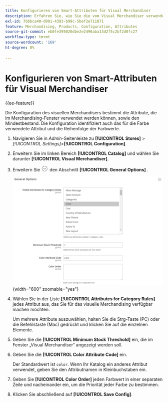 ```yaml
---
title: Konfigurieren von Smart-Attributen für Visual Merchandiser
description: Erfahren Sie, wie Sie die vom Visual Merchandiser verwendeten Smart-Attribute konfigurieren.
exl-id: 7bbbca40-d991-4393-b99c-5bef2e711071
feature: Merchandising, Products, Configuration, Attributes
source-git-commit: eb0fe395020dbe2e2496aba13d2f5c2bf2d0fc27
workflow-type: tm+mt
source-wordcount: '169'
ht-degree: 0%

---
```


# Konfigurieren von Smart-Attributen für Visual Merchandiser

{{ee-feature}}

Die Konfiguration des visuellen Merchandisers bestimmt die Attribute, die im Merchandising-Fenster verwendet werden können, sowie den Mindestbestand. Die Konfiguration identifiziert auch das für die Farbe verwendete Attribut und die Reihenfolge der Farbwerte.

1. Navigieren Sie in _Admin_-Seitenleiste zu **[!UICONTROL Stores]** > _[!UICONTROL Settings]_>**[!UICONTROL Configuration]**.

1. Erweitern Sie im linken Bereich **[!UICONTROL Catalog]** und wählen Sie darunter **[!UICONTROL Visual Merchandiser]**.

1. Erweitern Sie ![Erweiterungsauswahl](../assets/icon-display-expand.png) den Abschnitt **[!UICONTROL General Options]** .

   ![Katalogkonfiguration - Visual Merchandiser](../configuration-reference/catalog/assets/catalog-visual-merchandiser-general-options.png){width="600" zoomable="yes"}

1. Wählen Sie in der Liste **[!UICONTROL Attributes for Category Rules]** jedes Attribut aus, das Sie für das visuelle Merchandising verfügbar machen möchten.

   Um mehrere Attribute auszuwählen, halten Sie die Strg-Taste (PC) oder die Befehlstaste (Mac) gedrückt und klicken Sie auf die einzelnen Elemente.

1. Geben Sie die **[!UICONTROL Minimum Stock Threshold]** ein, die im Fenster „Visual Merchandiser“ angezeigt werden soll.

1. Geben Sie die **[!UICONTROL Color Attribute Code]** ein.

   Der Standardwert ist `color`. Wenn Ihr Katalog ein anderes Attribut verwendet, geben Sie den Attributnamen in Kleinbuchstaben ein.

1. Geben Sie **[!UICONTROL Color Order]** jeden Farbwert in einer separaten Zeile und nacheinander ein, um die Priorität jeder Farbe zu bestimmen.

1. Klicken Sie abschließend auf **[!UICONTROL Save Config]**.
